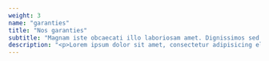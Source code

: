 ```yaml
---
weight: 3
name: "garanties"
title: "Nos garanties"
subtitle: "Magnam iste obcaecati illo laboriosam amet. Dignissimos sed quis voluptatum corporis adipisci amet."
description: "<p>Lorem ipsum dolor sit amet, consectetur adipisicing elit. Distinctio dolore illum expedita placeat debitis, dignissimos obcaecati et modi. Possimus id dicta consequuntur veritatis, reiciendis at expedita voluptate sint distinctio eligendi!</p><ul class='checked'><li>Web Development</li><li>User Interface Experts</li><li>Pixel Perfect Design</li></ul><p><a href='#' class='btn btn-primary btn-outline fh5co-content-nav' data-nav-section='contact'>Nous contacter</a></p>"
---
```


